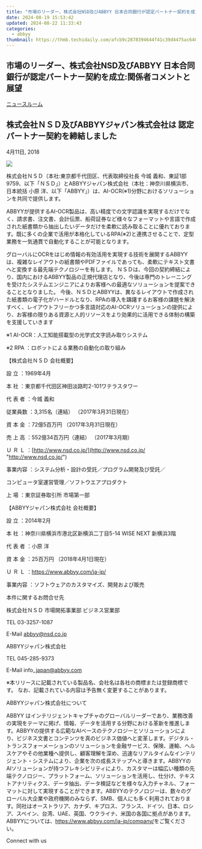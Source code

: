 ```yaml
---
title: "市場のリーダー、株式会社NSD及びABBYY 日本合同銀行が認定パートナー契約を成立:関係者コメントと展望"
date: 2024-08-19 15:53:42
updated: 2024-08-22 11:33:43
categories:
  - abbyy
thumbnail: https://thmb.techidaily.com/afcb9c2878394644f41c39d4475ac640d665c752413696b921520d8ad80368e6.jpg
---
```


## 市場のリーダー、株式会社NSD及びABBYY 日本合同銀行が認定パートナー契約を成立:関係者コメントと展望

[ニュースルーム](https://tools.techidaily.com/abbyy/products/)

## 株式会社ＮＳＤ及びABBYYジャパン株式会社は 認定パートナー契約を締結しました

4月11日, 2018

![](https://content.abbyy.com/-/media/project/abbyy/abbyy/branchtemplates/shutterstock_1272462163_1296-x-729.jpg?h=729&iar=0&w=1296)

株式会社ＮＳＤ（本社:東京都千代田区、代表取締役社長 今城 義和、東証1部9759、以下「ＮＳＤ」）とABBYYジャパン株式会社（本社：神奈川県横浜市、日本統括 小原 洋、以下「ABBYY」）は、AI-OCR(※1)分野におけるソリューションを共同で提供します。

ABBYYが提供するAI-OCR製品は、高い精度での文字認識を実現するだけでなく、請求書、注文書、会計伝票、船荷証券など様々なフォーマットや言語で作成された紙書類から抽出したいデータだけを柔軟に読み取ることに優れております。既に多くの企業で活用が本格化しているRPA(※2)と連携させることで、定型業務を一気通貫で自動化することが可能となります。

グローバルにOCRをはじめ情報の有効活用を実現する技術を展開するABBYYは、複雑なレイアウトの紙書類やPDFファイルであっても、柔軟にテキスト文書へと変換する最先端テクノロジーを有します。 ＮＳＤは、今回の契約締結により、国内におけるABBYY製品の正規代理店となり、今後は専門のトレーニングを受けたシステムエンジニアによりお客様への最適なソリューションを提案できることとなりました。 今後、ＮＳＤとABBYYは、異なるレイアウトで作成された紙書類の電子化がハードルとなり、RPAの導入を躊躇するお客様の課題を解決すべく、レイアウトフリーかつ多言語対応のAI-OCRソリューションの提供により、お客様の限りある資源と人的リソースをより効果的に活用できる体制の構築を支援していきます

※1 AI-OCR：人工知能搭載型の光学式文字読み取りシステム

※2 RPA ：ロボットによる業務の自動化の取り組み

【株式会社ＮＳＤ 会社概要】

設 立 ：1969年4月

本 社 ：東京都千代田区神田淡路町2-101ワテラスタワー

代 表 者 ：今城 義和

従業員数 ：3,315名（連結） （2017年3月31日現在）

資 本 金 ：72億5百万円 （2017年3月31日現在）

売 上 高 ：552億34百万円（連結） （2017年3月期）

Ｕ Ｒ Ｌ ：[http://www.nsd.co.jp/](http://www.nsd.co.jp/ "http://www.nsd.co.jp/")

事業内容 ：システム分析・設計の受託／プログラム開発及び受託／

コンピュータ室運営管理／ソフトウエアプロダクト

上 場 ：東京証券取引所 市場第一部

【ABBYYジャパン株式会社 会社概要】

設 立 ：2014年2月

本 社 ：神奈川県横浜市港北区新横浜二丁目5-14 WISE NEXT 新横浜3階

代 表 者 ：小原 洋

資 本 金 ：25百万円 （2018年4月1日現在）

Ｕ Ｒ Ｌ ：<https://www.abbyy.com/ja-jp/>

事業内容 ：ソフトウェアのカスタマイズ、開発および販売

本件に関するお問合せ先 

株式会社ＮＳＤ 市場開拓事業部 ビジネス営業部

TEL 03-3257-1087

E-Mail abbyy@nsd.co.jp

ABBYYジャパン株式会社

TEL 045-285-9373

E-Mail info\_japan@abbyy.com

※本リリースに記載されている製品名、会社名は各社の商標または登録商標です。 なお、記載されている内容は予告無く変更することがあります。

ABBYYジャパン株式会社について

ABBYY はインテリジェントキャプチャのグローバルリーダーであり、業務改善の実現をテーマに掲げ、情報、データを活用する分野における革新を推進します。ABBYYの提供する広範なAIベースのテクノロジーとソリューションにより、ビジネス文書とコンテンツを真のビジネス価値へと変革します。デジタル・トランスフォーメーションのソリューションを金融サービス、保険、運輸、ヘルスケアやその他業種へ提供し、顧客理解を深め、迅速なリアルタイムなインテリジェント・システムにより、企業を次の成長ステップへと導きます。ABBYYのAIソリューションが持つフレキシビリティにより、カスタマーは幅広い種類の先端テクノロジー、プラットフォーム、ソリューションを活用し、仕分け、テキストアナリティクス、データ抽出、データ検証などを様々な入力チャネル、フォーマットに対して実現することができます。ABBYYのテクノロジーは、数々のグローバル大企業や政府機関のみならず、SMB、個人にも多く利用されております。同社はオーストラリア、カナダ、キプロス、フランス、ドイツ、日本、ロシア、スペイン、台湾、UAE、英国、ウクライナ、米国の各国に拠点があります。  
ABBYYについては、<https://www.abbyy.com/ja-jp/company/>をご覧ください。

Connect with us

<ins class="adsbygoogle"
     style="display:block"
     data-ad-format="autorelaxed"
     data-ad-client="ca-pub-7571918770474297"
     data-ad-slot="1223367746"></ins>



<ins class="adsbygoogle"
     style="display:block"
     data-ad-client="ca-pub-7571918770474297"
     data-ad-slot="8358498916"
     data-ad-format="auto"
     data-full-width-responsive="true"></ins>
